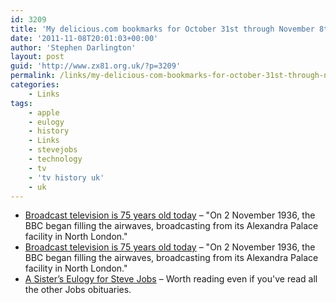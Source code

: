 ```yaml
---
id: 3209
title: 'My delicious.com bookmarks for October 31st through November 8th'
date: '2011-11-08T20:01:03+00:00'
author: 'Stephen Darlington'
layout: post
guid: 'http://www.zx81.org.uk/?p=3209'
permalink: /links/my-delicious-com-bookmarks-for-october-31st-through-november-8th.html
categories:
    - Links
tags:
    - apple
    - eulogy
    - history
    - Links
    - stevejobs
    - technology
    - tv
    - 'tv history uk'
    - uk
---
```


- [Broadcast television is 75 years old today](http://www.reghardware.com/2011/11/02/television_is_75_years_old_today/) – "On 2 November 1936, the BBC began filling the airwaves, broadcasting from its Alexandra Palace facility in North London."
- [Broadcast television is 75 years old today](http://www.reghardware.com/2011/11/02/television_is_75_years_old_today/) – "On 2 November 1936, the BBC began filling the airwaves, broadcasting from its Alexandra Palace facility in North London."
- [A Sister’s Eulogy for Steve Jobs](http://www.nytimes.com/2011/10/30/opinion/mona-simpsons-eulogy-for-steve-jobs.html?pagewanted=all) – Worth reading even if you've read all the other Jobs obituaries.